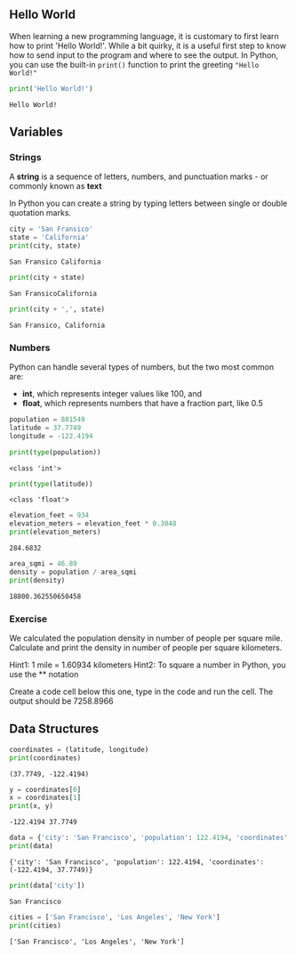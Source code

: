 ## Hello World

When learning a new programming language, it is customary to first learn how to print 'Hello World!'. While a bit quirky, it is a useful first step to know how to send input to the program and where to see the output. In Python, you can use the built-in ``print()`` function to print the greeting ``"Hello World!"``


```python
print('Hello World!')
```

    Hello World!


## Variables

### Strings

A **string** is a sequence of letters, numbers, and punctuation marks - or commonly known as **text**

In Python you can create a string by typing letters between single or double quotation marks.


```python
city = 'San Fransico'
state = 'California'
print(city, state)
```

    San Fransico California



```python
print(city + state)
```

    San FransicoCalifornia



```python
print(city + ',', state)
```

    San Fransico, California


### Numbers

Python can handle several types of numbers, but the two most common are:

 - **int**, which represents integer values like 100, and
- **float**, which represents numbers that have a fraction part, like 0.5



```python
population = 881549
latitude = 37.7749
longitude = -122.4194
```


```python
print(type(population))
```

    <class 'int'>



```python
print(type(latitude))
```

    <class 'float'>



```python
elevation_feet = 934
elevation_meters = elevation_feet * 0.3048
print(elevation_meters)
```

    284.6832



```python
area_sqmi = 46.89
density = population / area_sqmi
print(density)
```

    18800.362550650458


### Exercise

We calculated the population density in number of people per square mile. Calculate and print the density in number of people per square kilometers.

Hint1: 1 mile = 1.60934 kilometers
Hint2: To square a number in Python, you use the ** notation

Create a code cell below this one, type in the code and run the cell. The output should be 7258.8966

## Data Structures


```python
coordinates = (latitude, longitude)
print(coordinates)
```

    (37.7749, -122.4194)



```python
y = coordinates[0]
x = coordinates[1]
print(x, y)
```

    -122.4194 37.7749



```python
data = {'city': 'San Francisco', 'population': 122.4194, 'coordinates': (-122.4194, 37.7749) }
print(data)
```

    {'city': 'San Francisco', 'population': 122.4194, 'coordinates': (-122.4194, 37.7749)}



```python
print(data['city'])
```

    San Francisco



```python
cities = ['San Francisco', 'Los Angeles', 'New York']
print(cities)
```

    ['San Francisco', 'Los Angeles', 'New York']



```python

```
